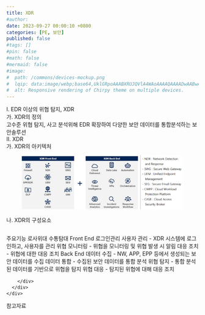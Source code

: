```yaml
---
title: XDR
#author: 
date: 2023-09-27 00:00:10 +0800
categories: [PE, 보안]
published: false
#tags: []
#pin: false
#math: false
#mermaid: false
#image:
#  path: /commons/devices-mockup.png
#  lqip: data:image/webp;base64,UklGRpoAAABXRUJQVlA4WAoAAAAQAAAADwAABwAAQUxQSDIAAAARL0AmbZurmr57yyIiqE8oiG0bejIYEQTgqiDA9vqnsUSI6H+oAERp2HZ65qP/VIAWAFZQOCBCAAAA8AEAnQEqEAAIAAVAfCWkAALp8sF8rgRgAP7o9FDvMCkMde9PK7euH5M1m6VWoDXf2FkP3BqV0ZYbO6NA/VFIAAAA
#  alt: Responsive rendering of Chirpy theme on multiple devices.
---
```


<div class="post-wrap">
  <div class="para">
    <div class="para-title">
      I. EDR 이상의 위협 탐지, XDR
    </div>
    <div class="para-cntnt">
      <div class="para">
        <div class="para-title">
          가. XDR의 정의
        </div>
        <div class="para-cntnt">
            고수준 위협 탐지, 사고 분석위해 EDR 확장하여 다양한 보안 데이터를 통합분석하는  보안솔루션
        </div>
      </div>
    </div>
  </div>
  
  <div class="para">
    <div class="para-title">
      II. XDR
    </div>
    <div class="para-cntnt">
      <div class="para">
        <div class="para-title">
          가. XDR의 아키텍처
        </div>
        <div class="para-cntnt">
          <figure class="post-figure">
            <img src="/assets/img/posts/XDR.png" alt="XDR">
<!--            <figcaption>Source: Unveiling the Metaverse: Exploring Emerging Trends, Multifaceted Perspectives, and Future Challenges</figcaption>-->
          </figure>
        </div>
      </div>
      <div class="para">
        <div class="para-title">
          나. XDR의 구성요소
        </div>
        <div class="para-cntnt">
          <table class="post-table">
          </table>
          주요기능 로사위대 수통탐대
  Front End
    로그인관리
    사용자 관리 - XDR 시스템에 로그인하고, 사용자를 관리
    위협 모니터링 - 위협을 모니터링 및 위협 발생 시 알림
    대응 조치 - 위협에 대한 대응 조치
  Back End
    데이터 수집 - NW, APP, EPP 등에서 생성되는 보안 데이터를 수집
    데이터 통합 - 수집된 보안 데이터를 통합 분석
    위협 탐지 - 통합 분석된 데이터를 기반으로 위협을 탐지
    위협 대응 - 탐지된 위협에 대해 대응 조치

        </div>
      </div>
    </div>
  </div>

  <div class="refr-wrap">
    <div class="refr-title">
        참고자료
    </div>
    <ol class="refr-list">
    <!--    <li>(나현식, 최대선) <a target="_blank" href="https://scienceon.kisti.re.kr/commons/util/originalView.do?cn=JAKO202225948430499&oCn=JAKO202225948430499&dbt=JAKO&journal=NJOU00291864">메타버스 보안 위협 요소 및 대응 방안 검토</a></li>-->
    <!--    <li>(M. Uddin, S. Manickam, H. Ullah, M. Obaidat and A. Dandoush) <a target="_blank" href="https://ieeexplore.ieee.org/abstract/document/10138386">Unveiling the Metaverse: Exploring Emerging Trends, Multifaceted Perspectives, and Future Challenges</a></li>-->
    </ol>
  </div>
</div>
